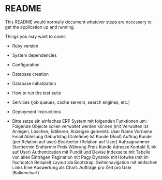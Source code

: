 # README

This README would normally document whatever steps are necessary to get the
application up and running.

Things you may want to cover:

* Ruby version

* System dependencies

* Configuration

* Database creation

* Database initialization

* How to run the test suite

* Services (job queues, cache servers, search engines, etc.)

* Deployment instructions

* Bitte setze ein einfaches ERP System mit folgenden Funktionen um:
Folgende Objecte sollen verwaltet werden können (mit Verwalten ist Anlegen, Löschen, Editieren, Anzeigen gemeint):
User
Name
Vorname
Email
Abteilung
Geburtstag (Datetime)
Ist Kunde (Bool)
Auftrag
Kunde (per Relation auf user)
Bearbeiter (Relation auf User)
Auftragnummer
Starttermin
Endtermin
Preis
Währung Preis
Kunde
Adresse
Kontakt (Link auf User)
Authentication mit Pundit und Devise
Indexseite mit Tabelle von allen Einträgen
Pagination mit Pagy
Dynamik mit Hotwire (mit im fischcatch Beispiel)
Layout ala Bootstrap, Seitennavigation mit einfachen Links
Eine Auswertung als Chart:
Aufträge pro Zeit pro User (Balkenchart)
